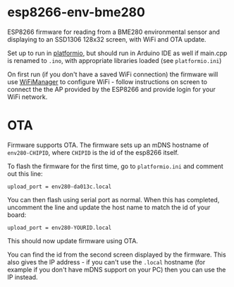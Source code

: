# esp8266-env-bme280

ESP8266 firmware for reading from a BME280 environmental sensor and displaying to an SSD1306 128x32 screen, with WiFi and OTA update.

Set up to run in [platformio](http://platformio.org/), but should run in Arduino IDE as well if main.cpp is renamed to `.ino`, with appropriate libraries loaded (see `platformio.ini`)

On first run (if you don't have a saved WiFi connection) the firmware will use [WiFiManager](https://github.com/tzapu/WiFiManager) to configure WiFi - follow instructions on screen to connect the the AP provided by the ESP8266 and provide login for your WiFi network.

# OTA
Firmware supports OTA. The firmware sets up an mDNS hostname of `env280-CHIPID`, where `CHIPID` is the id of the esp8266 itself. 

To flash the firmware for the first time, go to `platformio.ini` and comment out this line:

```
upload_port = env280-da013c.local 
```

You can then flash using serial port as normal. When this has completed, uncomment the line and update the host name to match the id of your board:

```
upload_port = env280-YOURID.local 
```

This should now update firmware using OTA.

You can find the id from the second screen displayed by the firmware. This also gives the IP address - if you can't use the `.local` hostname (for example if you don't have mDNS support on your PC) then you can use the IP instead.
